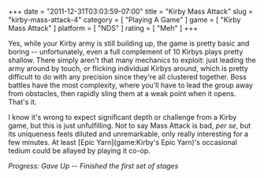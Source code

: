 +++
date = "2011-12-31T03:03:59-07:00"
title = "Kirby Mass Attack"
slug = "kirby-mass-attack-4"
category = [ "Playing A Game" ]
game = [ "Kirby Mass Attack" ]
platform = [ "NDS" ]
rating = [ "Meh" ]
+++

Yes, while your Kirby army is still building up, the game is pretty basic and boring -- unfortunately, even a full complement of 10 Kirbys plays pretty shallow.  There simply aren't that many mechanics to exploit: just leading the army around by touch, or flicking individual Kirbys around, which is pretty difficult to do with any precision since they're all clustered together.  Boss battles have the most complexity, where you'll have to lead the group away from obstacles, then rapidly sling them at a weak point when it opens.  That's it.

I know it's wrong to expect significant depth or challenge from a Kirby game, but this is just unfulfilling.  Not to say Mass Attack is bad, <i>per se</i>, but its uniqueness feels diluted and unremarkable, only really interesting for a few minutes.  At least [Epic Yarn](game:Kirby's Epic Yarn)'s occasional tedium could be allayed by playing it co-op.

<i>Progress: Gave Up -- Finished the first set of stages</i>